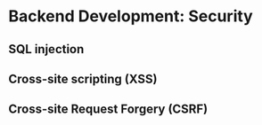 # Backend Development: Security

## SQL injection

## Cross-site scripting (XSS)

## Cross-site Request Forgery (CSRF)